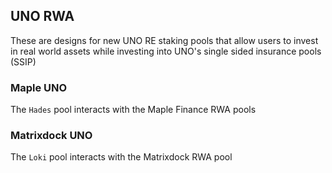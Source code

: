 ## UNO RWA

These are designs for new UNO RE staking pools that allow users to invest in real world assets while investing into UNO's single sided insurance pools (SSIP)

### Maple UNO

The `Hades` pool interacts with the Maple Finance RWA pools

### Matrixdock UNO

The `Loki` pool interacts with the Matrixdock RWA pool
